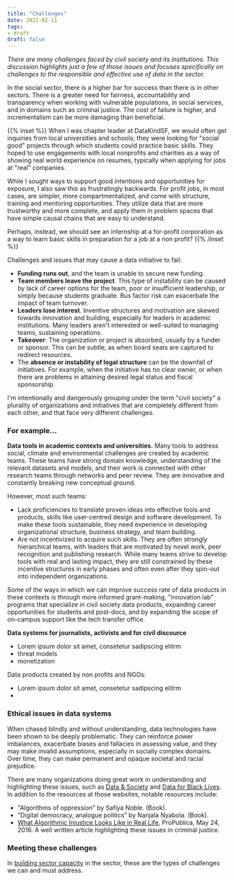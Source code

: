 ```yaml
---
title: "Challenges"
date: 2022-02-11
tags:
- draft
draft: false
---
```


*There are many challenges faced by civil society and its institutions. This discussion highlights just a few of those issues and focuses specifically on challenges to the responsible and effective use of data in the sector.*

In the social sector, there is a higher bar for success than there is in other sectors. There is a greater need for fairness, accountability and transparency when working with vulnerable populations, in social services, and in domains such as criminal justice. The cost of failure is higher, and incrementalism can be more damaging than beneficial. 

{{% inset %}}
When I was chapter leader at DataKindSF, we would often get inquiries from local universities and schools; they were looking for "social good" projects through which students could practice basic skills. They hoped to use engagements with local nonprofits and charities as a way of showing real world experience on resumes, typically when applying for jobs at "real" companies. 

While I sought ways to support good intentions and opportunities for exposure, I also saw this as frustratingly backwards. For profit jobs, in most cases, are simpler, more compartmentalized, and come with structure, training and mentoring opportunities. They utilize data that are more trustworthy and more complete, and apply them in problem spaces that have simple causal chains that are easy to understand.

Perhaps, instead, we should see an internship at a for-profit corporation as a way to learn basic skills in preparation for a job at a non profit? 
{{% /inset %}}

Challenges and issues that may cause a data initiative to fail: 
* **Funding runs out**, and the team is unable to secure new funding. 
* **Team members leave the project**. This type of instability can be caused by lack of career options for the team, poor or insufficient leadership, or simply because students graduate. Bus factor risk can exacerbate the impact of team turnover.
* **Leaders lose interest**. Inventive structures and motivation are skewed towards innovation and building, especially for leaders in academic institutions. Many leaders aren't interested or well-suited to managing teams, sustaining operations. 
* **Takeover**: The organization or project is absorbed, usually by a funder or sponsor. This can be subtle, as when board seats are captured to redirect resources. 
* The **absence or instability of legal structure** can be the downfall of initiatives. For example, when the initiative has no clear owner, or when there are problems in attaining desired legal status and fiscal sponsorship.

I'm intentionally and dangerously grouping under the term "civil society" a plurality of organizations and initiatives that are completely different from each other, and that face very different challenges. 

### For example...

**Data tools in academic contexts and universities.**
Many tools to address social, climate and environmental challenges are created by academic teams. These teams have strong domain knowledge, understanding of the relevant datasets and models, and their work is connected with other research teams through networks and peer review. They are innovative and constantly breaking new conceptual ground. 

However, most such teams:
* Lack proficiencies to translate proven ideas into effective tools and products, skills like user-centred design and software development. To make these tools sustainable, they need experience in developing organizational structure, business strategy, and team building.
* Are not incentivized to acquire such skills. They are often strongly hierarchical teams, with leaders that are motivated by novel work, peer recognition and publishing research. While many teams strive to develop tools with real and lasting impact, they are still constrained by these incentive structures in early phases and often even after they spin-out into independent organizations. 

Some of the ways in which we can improve success rate of data products in these contexts is through more informed grant-making, "innovation lab" programs that specialize in civil society data products, expanding career opportunities for students and post-docs, and by expanding the scope of on-campus support like the tech transfer office. 

**Data systems for journalists, activists and for civil discource**

* Lorem ipsum dolor sit amet, consetetur sadipscing elitrm
* threat models
* monetization

Data products created by non profits and NGOs: 
* Lorem ipsum dolor sit amet, consetetur sadipscing elitrm
* 

### Ethical issues in data systems
When chased blindly and without understanding, data technologies have been shown to be deeply problematic. They can reinforce power imbalances, exacerbate biases and fallacies in assessing value, and they may make invalid assumptions, especially in socially complex domains. Over time, they can make permanent and opaque societal and racial prejudice. 

There are many organizations doing great work in understanding and highlighting these issues, such as [Data & Society](https://datasociety.net/) and [Data for Black Lives](https://d4bl.org/). In addition to the resources at those websites, notable resources include: 
* "Algorithms of oppression" by Safiya Noble. (Book).  
* “Digital democracy, analogue politics” by Nanjala Nyabola. (Book).
* [What Algorithmic Injustice Looks Like in Real Life](https://www.propublica.org/article/what-algorithmic-injustice-looks-like-in-real-life),  ProPublica, May 24, 2016. A well written article highlighting these issues in criminal justice. 

### Meeting these challenges

In [building sector capacity](building_capacity.md) in the sector, these are the types of challenges we can and must address. 
